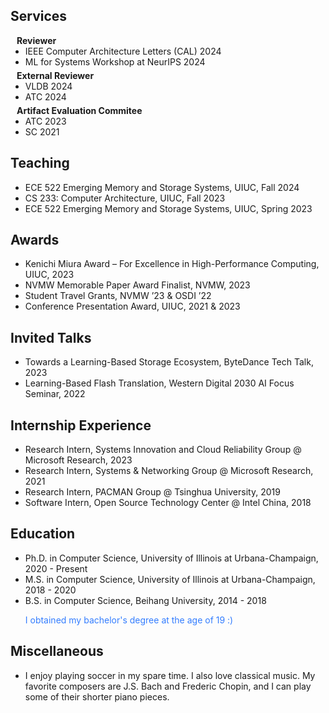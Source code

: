 ## Services

<h4 style="margin:0 10px 0;">Reviewer</h4>

<ul style="margin:0 0 5px;">
  <li>IEEE Computer Architecture Letters (CAL) 2024</li>
  <li>ML for Systems Workshop at NeurIPS 2024</li>
</ul>

<h4 style="margin:0 10px 0;">External Reviewer</h4>

<ul style="margin:0 0 5px;">
  <li>VLDB 2024</li>
  <li>ATC 2024</li>
</ul>

<h4 style="margin:0 10px 0;">Artifact Evaluation Commitee</h4>

<ul style="margin:0 0 20px;">
  <li>ATC 2023</li>
  <li>SC 2021</li>
</ul>


## Teaching
<ul style="margin:0 0 20px;">
  <li>ECE 522 Emerging Memory and Storage Systems, UIUC, Fall 2024</li>
  <li>CS 233: Computer Architecture, UIUC, Fall 2023</li>
  <li>ECE 522 Emerging Memory and Storage Systems, UIUC, Spring 2023</li>
</ul>


## Awards
<ul style="margin:0 0 20px;">
  <li>Kenichi Miura Award – For Excellence in High-Performance Computing, UIUC, 2023</li>
  <li>NVMW Memorable Paper Award Finalist, NVMW, 2023</li>
  <li>Student Travel Grants, NVMW ’23 & OSDI ’22</li>
  <li>Conference Presentation Award, UIUC, 2021 & 2023</li>
</ul>

## Invited Talks
<ul style="margin:0 0 20px;">
  <li>Towards a Learning-Based Storage Ecosystem, ByteDance Tech Talk, 2023</li>
  <li>Learning-Based Flash Translation, Western Digital 2030 AI Focus Seminar, 2022</li>
</ul>


## Internship Experience
<ul style="margin:0 0 20px;">
  <li>Research Intern, Systems Innovation and Cloud Reliability Group @ Microsoft Research, 2023</li>
  <li>Research Intern, Systems & Networking Group @ Microsoft Research, 2021</li>
  <li>Research Intern, PACMAN Group @ Tsinghua University, 2019</li>
  <li>Software Intern, Open Source Technology Center @ Intel China, 2018</li>
</ul>

## Education
<ul style="margin:0 0 20px;">
  <li>Ph.D. in Computer Science, University of Illinois at Urbana-Champaign, 2020 - Present</li>
  <li>M.S. in Computer Science, University of Illinois at Urbana-Champaign, 2018 - 2020</li>
  <li>B.S. in Computer Science, Beihang University, 2014 - 2018</li>

  <font style="color:#337DFF"> I obtained my bachelor's degree at the age of 19 :) </font>

</ul>

## Miscellaneous
<ul style="margin:0 0 20px;">
  <li>I enjoy playing soccer in my spare time. I also love classical music. My favorite composers are J.S. Bach and Frederic Chopin, and I can play some of their shorter piano pieces.</li>
</ul>